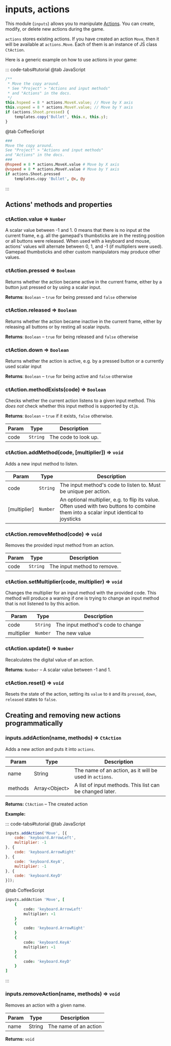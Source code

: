 # inputs, actions

This module (`inputs`) allows you to manipulate [Actions](./actions.md). You can create, modify, or delete new actions during the game.

`actions` stores existing actions. If you have created an action `Move`, then it will be available at `actions.Move`. Each of them is an instance of JS class `CtAction`.

Here is a generic example on how to use actions in your game:

::: code-tabs#tutorial
@tab JavaScript
```js
/**
 * Move the copy around.
 * See "Project" > "Actions and input methods"
 * and "Actions" in the docs.
 */
this.hspeed = 8 * actions.MoveX.value; // Move by X axis
this.vspeed = 8 * actions.MoveY.value; // Move by Y axis
if (actions.Shoot.pressed) {
    templates.copy('Bullet', this.x, this.y);
}
```
@tab CoffeeScript
```coffee
###
Move the copy around.
See "Project" > "Actions and input methods"
and "Actions" in the docs.
###
@hspeed = 8 * actions.MoveX.value # Move by X axis
@vspeed = 8 * actions.MoveY.value # Move by Y axis
if actions.Shoot.pressed
    templates.copy 'Bullet', @x, @y
```
:::

## Actions' methods and properties

### ctAction.value ⇒ <code>Number</code>

A scalar value between -1 and 1. 0 means that there is no input at the current frame, e.g. all the gamepad's thumbsticks are in the resting position or all buttons were released. When used with a keyboard and mouse, actions' values will alternate between 0, 1, and -1 (if multipliers were used). Gamepad thumbsticks and other custom manipulators may produce other values.

### ctAction.pressed ⇒ <code>Boolean</code>
Returns whether the action became active in the current frame, either by a button just pressed or by using a scalar input.

**Returns**: <code>Boolean</code> – `true` for being pressed and `false` otherwise

### ctAction.released ⇒ <code>Boolean</code>
Returns whether the action became inactive in the current frame,
either by releasing all buttons or by resting all scalar inputs.

**Returns**: <code>Boolean</code> – `true` for being released and `false` otherwise

### ctAction.down ⇒ <code>Boolean</code>
Returns whether the action is active, e.g. by a pressed button
or a currently used scalar input

**Returns**: <code>Boolean</code> – `true` for being active and `false` otherwise

### ctAction.methodExists(code) ⇒ <code>Boolean</code>
Checks whether the current action listens to a given input method.
This *does not* check whether this input method is supported by ct.js.

**Returns**: <code>Boolean</code> – `true` if it exists, `false` otherwise.

| Param | Type | Description |
| --- | --- | --- |
| code | <code>String</code> | The code to look up. |

### ctAction.addMethod(code, [multiplier]) ⇒ <code>void</code>
Adds a new input method to listen.

| Param | Type | Description |
| --- | --- | --- |
| code | <code>String</code> | The input method's code to listen to. Must be unique per action. |
| [multiplier] | <code>Number</code> | An optional multiplier, e.g. to flip its value. Often used with two buttons to combine them into a scalar input identical to joysticks |

### ctAction.removeMethod(code) ⇒ <code>void</code>
Removes the provided input method from an action.

| Param | Type | Description |
| --- | --- | --- |
| code | <code>String</code> | The input method to remove. |

### ctAction.setMultiplier(code, multiplier) ⇒ <code>void</code>
Changes the multiplier for an input method with the provided code.
This method will produce a warning if one is trying to change an input method that is not listened to by this action.

| Param | Type | Description |
| --- | --- | --- |
| code | <code>String</code> | The input method's code to change |
| multiplier | <code>Number</code> | The new value |

### ctAction.update() ⇒ <code>Number</code>
Recalculates the digital value of an action.

**Returns**: <code>Number</code> – A scalar value between -1 and 1.

### ctAction.reset() ⇒ <code>void</code>
Resets the state of the action, setting its `value` to `0` and its `pressed`, `down`, `released` states to `false`.

## Creating and removing new actions programmatically

### inputs.addAction(name, methods) ⇒ <code>CtAction</code>

Adds a new action and puts it into `actions`.

| Param | Type | Description |
| --- | --- | --- |
name|String|The name of an action, as it will be used in `actions`.
methods|Array\<Object\>|A list of input methods. This list can be changed later.

**Returns:** `CtAction` – The created action

**Example:**

::: code-tabs#tutorial
@tab JavaScript
```js
inputs.addAction('Move', [{
    code: 'keyboard.ArrowLeft',
    multiplier: -1
}, {
    code: 'keyboard.ArrowRight'
}, {
    code: 'keyboard.KeyA',
    multiplier: -1
}, {
    code: 'keyboard.KeyD'
}]);
```
@tab CoffeeScript
```coffee
inputs.addAction 'Move', [
    {
        code: 'keyboard.ArrowLeft'
        multiplier: -1
    }
    {
        code: 'keyboard.ArrowRight'
    }
    {
        code: 'keyboard.KeyA'
        multiplier: -1
    }
    {
        code: 'keyboard.KeyD'
    }
]

```
:::

### inputs.removeAction(name, methods) ⇒ <code>void</code>

Removes an action with a given name.

| Param | Type | Description |
| --- | --- | --- |
name|String|The name of an action

**Returns:** `void`

